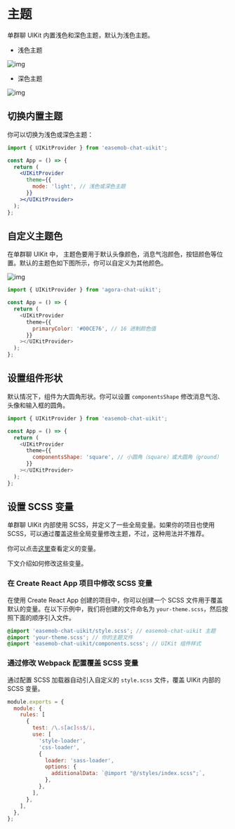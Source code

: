 # 主题

<Toc />

单群聊 UIKit 内置浅色和深色主题，默认为浅色主题。

- 浅色主题

![img](@static/images/uikit/chatuikit/web/light_mode.png)

- 深色主题

![img](@static/images/uikit/chatuikit/web/dark_mode.png)

## 切换内置主题

你可以切换为浅色或深色主题：

```jsx
import { UIKitProvider } from 'easemob-chat-uikit';

const App = () => {
  return (
    <UIKitProvider
      theme={{
        mode: 'light', // 浅色或深色主题
      }}
    ></UIKitProvider>
  );
};
```

## 自定义主题色

在单群聊 UIKit 中， 主题色要用于默认头像颜色，消息气泡颜色，按钮颜色等位置。默认的主题色如下图所示，你可以自定义为其他颜色。

![img](@static/images/uikit/chatuikit/web/image.png)

```javascript
import { UIKitProvider } from 'agora-chat-uikit';

const App = () => {
  return (
    <UIKitProvider
      theme={{
        primaryColor: '#00CE76', // 16 进制颜色值
      }}
    ></UIKitProvider>
  );
};
```

## 设置组件形状

默认情况下，组件为大圆角形状。你可以设置 `componentsShape` 修改消息气泡、头像和输入框的圆角。

```javascript
import { UIKitProvider } from 'easemob-chat-uikit';

const App = () => {
  return (
    <UIKitProvider
      theme={{
        componentsShape: 'square', // 小圆角（square）或大圆角（ground）
      }}
    ></UIKitProvider>
  );
};
```

## 设置 SCSS 变量

单群聊 UIKit 内部使用 SCSS，并定义了一些全局变量。如果你的项目也使用 SCSS，可以通过覆盖这些全局变量修改主题，不过，这种用法并不推荐。

你可以点击[这里](https://github.com/easemob/Easemob-UIKit-web/blob/dev/common/style/themes/default.scss)查看定义的变量。

下文介绍如何修改这些变量。

### 在 Create React App 项目中修改 SCSS 变量 

在使用 Create React App 创建的项目中，你可以创建一个 SCSS 文件用于覆盖默认的变量。在以下示例中，我们将创建的文件命名为 `your-theme.scss`，然后按照下面的顺序引入文件。 

```scss
@import 'easemob-chat-uikit/style.scss'; // easemob-chat-uikit 主题
@import 'your-theme.scss'; // 你的主题文件
@import 'easemob-chat-uikit/components.scss'; // UIKit 组件样式
```

### 通过修改 Webpack 配置覆盖 SCSS 变量

通过配置 SCSS 加载器自动引入自定义的 `style.scss` 文件，覆盖 UIKit 内部的 SCSS 变量。

```javascript
module.exports = {
  module: {
    rules: [
      {
        test: /\.s[ac]ss$/i,
        use: [
          'style-loader',
          'css-loader',
          {
            loader: 'sass-loader',
            options: {
              additionalData: `@import "@/styles/index.scss";`,
            },
          },
        ],
      },
    ],
  },
};
```
